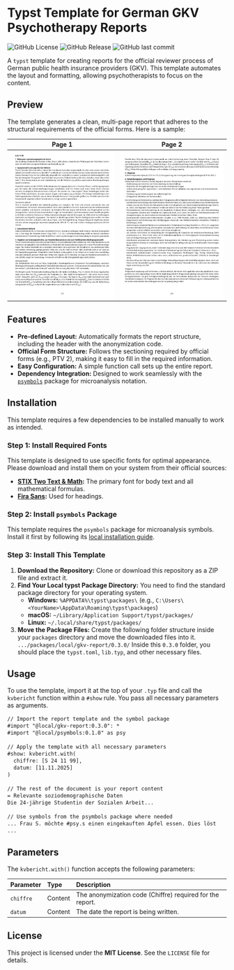 # Typst Template for German GKV Psychotherapy Reports

![GitHub License](https://img.shields.io/github/license/benediktclaus/gkv-report)
![GitHub Release](https://img.shields.io/github/v/release/benediktclaus/gkv-report)
![GitHub last commit](https://img.shields.io/github/last-commit/benediktclaus/gkv-report)



A `typst` template for creating reports for the official reviewer process of German public health insurance providers (GKV). This template automates the layout and formatting, allowing psychotherapists to focus on the content.

## Preview

The template generates a clean, multi-page report that adheres to the structural requirements of the official forms. Here is a sample:

| Page 1 | Page 2 |
| :---: | :---: |
| <img src="img/gkv-1.png" alt="First page of the GKV report" width="400"/> | <img src="img/gkv-2.png" alt="Second page of the GKV report" width="400"/> |

## Features

* **Pre-defined Layout:** Automatically formats the report structure, including the header with the anonymization code.
* **Official Form Structure:** Follows the sectioning required by official forms (e.g., PTV 2), making it easy to fill in the required information.
* **Easy Configuration:** A simple function call sets up the entire report.
* **Dependency Integration:** Designed to work seamlessly with the [`psymbols`](https://github.com/benediktclaus/psymbols) package for microanalysis notation.

## Installation

This template requires a few dependencies to be installed manually to work as intended.

### Step 1: Install Required Fonts

This template is designed to use specific fonts for optimal appearance. Please download and install them on your system from their official sources:

* **[STIX Two Text & Math](https://www.stixfonts.org/):** The primary font for body text and all mathematical formulas.
* **[Fira Sans](https://fonts.google.com/specimen/Fira+Sans):** Used for headings.

### Step 2: Install `psymbols` Package

This template requires the `psymbols` package for microanalysis symbols. Install it first by following its [local installation guide](https://github.com/benediktclaus/psymbols#installation-local-setup).

### Step 3: Install This Template

1.  **Download the Repository:** Clone or download this repository as a ZIP file and extract it.
2.  **Find Your Local typst Package Directory:** You need to find the standard package directory for your operating system.
    * **Windows:** `%APPDATA%\typst\packages\` (e.g., `C:\Users\<YourName>\AppData\Roaming\typst\packages`)
    * **macOS:** `~/Library/Application Support/typst/packages/`
    * **Linux:** `~/.local/share/typst/packages/`
3.  **Move the Package Files:** Create the following folder structure inside your `packages` directory and move the downloaded files into it.
    `.../packages/local/gkv-report/0.3.0/`
    Inside this `0.3.0` folder, you should place the `typst.toml`, `lib.typ`, and other necessary files.

## Usage

To use the template, import it at the top of your `.typ` file and call the `kvbericht` function within a `#show` rule. You pass all necessary parameters as arguments.

```typst
// Import the report template and the symbol package
#import "@local/gkv-report:0.3.0": *
#import "@local/psymbols:0.1.0" as psy

// Apply the template with all necessary parameters
#show: kvbericht.with(
  chiffre: [S 24 11 99],
  datum: [11.11.2025]
)

// The rest of the document is your report content
= Relevante soziodemographische Daten
Die 24-jährige Studentin der Sozialen Arbeit...

// Use symbols from the psymbols package where needed
... Frau S. möchte #psy.s einen eingekauften Apfel essen. Dies löst ...
```

## Parameters

The `kvbericht.with()` function accepts the following parameters:

| Parameter | Type    | Description                                              |
| :-------- | :------ | :------------------------------------------------------- |
| `chiffre` | Content | The anonymization code (Chiffre) required for the report. |
| `datum`   | Content | The date the report is being written.                    |

## License

This project is licensed under the **MIT License**. See the `LICENSE` file for details.